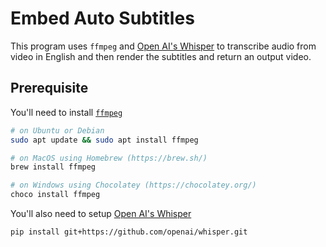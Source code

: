 # Embed Auto Subtitles

This program uses `ffmpeg` and [Open AI's Whisper](https://openai.com/blog/whisper) to transcribe audio from video in English and then render the subtitles and return an output video.

## Prerequisite
You'll need to install [`ffmpeg`](https://ffmpeg.org/)
```bash
# on Ubuntu or Debian
sudo apt update && sudo apt install ffmpeg

# on MacOS using Homebrew (https://brew.sh/)
brew install ffmpeg

# on Windows using Chocolatey (https://chocolatey.org/)
choco install ffmpeg
```
You'll also need to setup [Open AI's Whisper](https://github.com/openai/whisper)
```
pip install git+https://github.com/openai/whisper.git 
```